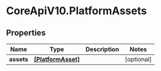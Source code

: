 # CoreApiV10.PlatformAssets

## Properties
Name | Type | Description | Notes
------------ | ------------- | ------------- | -------------
**assets** | [**[PlatformAsset]**](PlatformAsset.md) |  | [optional] 


